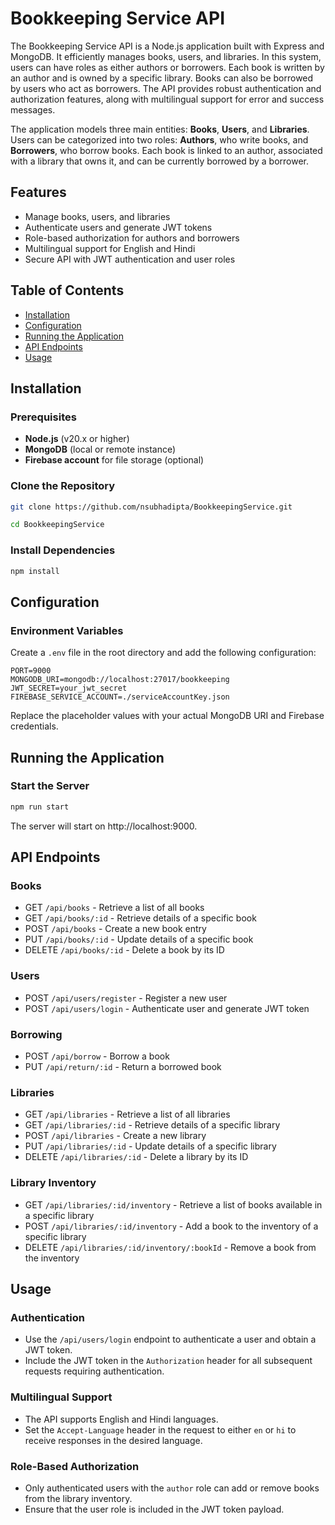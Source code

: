 # Bookkeeping Service API
The Bookkeeping Service API is a Node.js application built with Express and MongoDB. It efficiently manages books, users, and libraries. In this system, users can have roles as either authors or borrowers. Each book is written by an author and is owned by a specific library. Books can also be borrowed by users who act as borrowers. The API provides robust authentication and authorization features, along with multilingual support for error and success messages.

The application models three main entities: **Books**, **Users**, and **Libraries**. Users can be categorized into two roles: **Authors**, who write books, and **Borrowers**, who borrow books. Each book is linked to an author, associated with a library that owns it, and can be currently borrowed by a borrower.


## Features

- Manage books, users, and libraries
- Authenticate users and generate JWT tokens
- Role-based authorization for authors and borrowers
- Multilingual support for English and Hindi
- Secure API with JWT authentication and user roles

## Table of Contents

- [Installation](#installation)
- [Configuration](#configuration)
- [Running the Application](#running-the-application)
- [API Endpoints](#api-endpoints)
- [Usage](#usage)

## Installation

### Prerequisites

- **Node.js** (v20.x or higher)
- **MongoDB** (local or remote instance)
- **Firebase account** for file storage (optional)

### Clone the Repository

```bash
git clone https://github.com/nsubhadipta/BookkeepingService.git
```
```bash
cd BookkeepingService
```

### Install Dependencies

```bash
npm install
```


## Configuration
### Environment Variables
Create a `.env` file in the root directory and add the following configuration:

```plaintext
PORT=9000
MONGODB_URI=mongodb://localhost:27017/bookkeeping
JWT_SECRET=your_jwt_secret
FIREBASE_SERVICE_ACCOUNT=./serviceAccountKey.json
```

Replace the placeholder values with your actual MongoDB URI and Firebase credentials.

## Running the Application

### Start the Server
```bash
npm run start
```

The server will start on http://localhost:9000.


## API Endpoints
### Books
- GET `/api/books` - Retrieve a list of all books
- GET `/api/books/:id` - Retrieve details of a specific book
- POST `/api/books` - Create a new book entry
- PUT `/api/books/:id` - Update details of a specific book
- DELETE `/api/books/:id` - Delete a book by its ID
### Users
- POST `/api/users/register` - Register a new user
- POST `/api/users/login` - Authenticate user and generate JWT token
### Borrowing
- POST `/api/borrow` - Borrow a book
- PUT `/api/return/:id` - Return a borrowed book
### Libraries
- GET `/api/libraries` - Retrieve a list of all libraries
- GET `/api/libraries/:id` - Retrieve details of a specific library
- POST `/api/libraries` - Create a new library
- PUT `/api/libraries/:id` - Update details of a specific library
- DELETE `/api/libraries/:id` - Delete a library by its ID
### Library Inventory
- GET `/api/libraries/:id/inventory` - Retrieve a list of books available in a specific library
- POST `/api/libraries/:id/inventory` - Add a book to the inventory of a specific library
- DELETE `/api/libraries/:id/inventory/:bookId` - Remove a book from the inventory


## Usage
### Authentication
- Use the `/api/users/login` endpoint to authenticate a user and obtain a JWT token.
- Include the JWT token in the `Authorization` header for all subsequent requests requiring authentication.
### Multilingual Support
- The API supports English and Hindi languages.
- Set the `Accept-Language` header in the request to either `en` or `hi` to receive responses in the desired language.
### Role-Based Authorization
- Only authenticated users with the `author` role can add or remove books from the library inventory.
- Ensure that the user role is included in the JWT token payload.